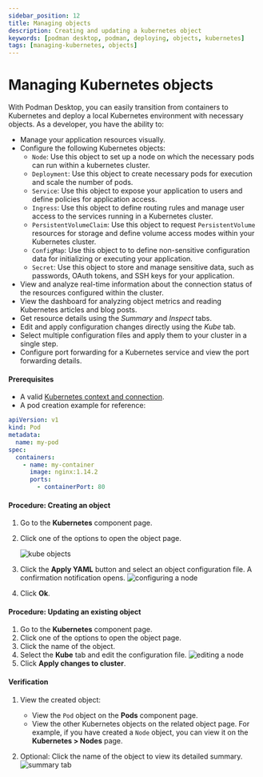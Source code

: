 ```yaml
---
sidebar_position: 12
title: Managing objects
description: Creating and updating a kubernetes object
keywords: [podman desktop, podman, deploying, objects, kubernetes]
tags: [managing-kubernetes, objects]
---
```


# Managing Kubernetes objects

With Podman Desktop, you can easily transition from containers to Kubernetes and deploy a local Kubernetes environment with necessary objects. As a developer, you have the ability to:

- Manage your application resources visually.
- Configure the following Kubernetes objects:
  - `Node`: Use this object to set up a node on which the necessary pods can run within a kubernetes cluster.
  - `Deployment`: Use this object to create necessary pods for execution and scale the number of pods.
  - `Service`: Use this object to expose your application to users and define policies for application access.
  - `Ingress`: Use this object to define routing rules and manage user access to the services running in a Kubernetes cluster.
  - `PersistentVolumeClaim`: Use this object to request `PersistentVolume` resources for storage and define volume access modes within your Kubernetes cluster.
  - `ConfigMap`: Use this object to to define non-sensitive configuration data for initializing or executing your application.
  - `Secret`: Use this object to store and manage sensitive data, such as passwords, OAuth tokens, and SSH keys for your application.
- View and analyze real-time information about the connection status of the resources configured within the cluster.
- View the dashboard for analyzing object metrics and reading Kubernetes articles and blog posts.
- Get resource details using the _Summary_ and _Inspect_ tabs.
- Edit and apply configuration changes directly using the _Kube_ tab.
- Select multiple configuration files and apply them to your cluster in a single step.
- Configure port forwarding for a Kubernetes service and view the port forwarding details.

#### Prerequisites

- A valid [Kubernetes context and connection](/docs/kubernetes/viewing-and-selecting-current-kubernetes-context).
- A pod creation example for reference:

```yaml
apiVersion: v1
kind: Pod
metadata:
  name: my-pod
spec:
  containers:
    - name: my-container
      image: nginx:1.14.2
      ports:
        - containerPort: 80
```

#### Procedure: Creating an object

1. Go to the **Kubernetes** component page.
2. Click one of the options to open the object page.

   ![kube objects](img/kube-objects.png)

3. Click the **Apply YAML** button and select an object configuration file. A confirmation notification opens.
   ![configuring a node](img/example-config-node.png)
4. Click **Ok**.

#### Procedure: Updating an existing object

1. Go to the **Kubernetes** component page.
2. Click one of the options to open the object page.
3. Click the name of the object.
4. Select the **Kube** tab and edit the configuration file.
   ![editing a node](img/example-edit-node.png)
5. Click **Apply changes to cluster**.

#### Verification

1. View the created object:
    - View the `Pod` object on the **Pods** component page.
    - View the other Kubernetes objects on the related object page. For example, if you have created a `Node` object, you can view it on the **Kubernetes > Nodes** page.  

2. Optional: Click the name of the object to view its detailed summary.
   ![summary tab](img/summary-tab.png)

